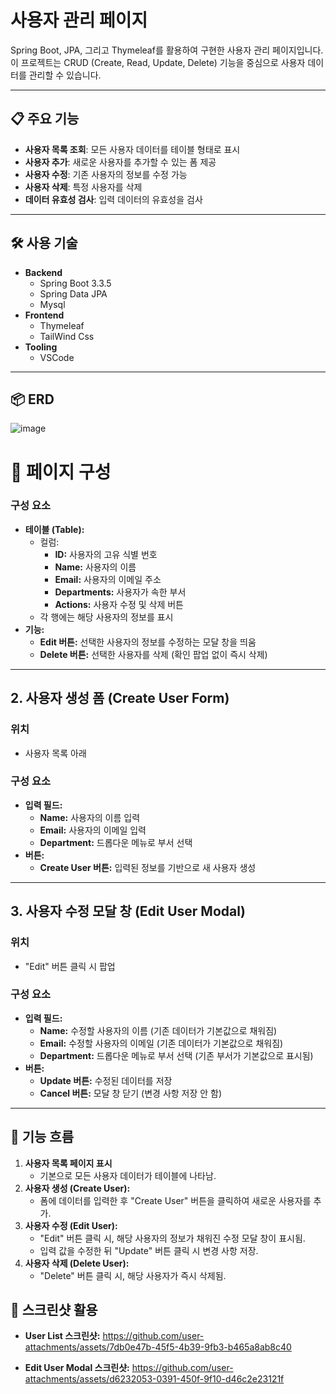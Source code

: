 # 사용자 관리 페이지

Spring Boot, JPA, 그리고 Thymeleaf를 활용하여 구현한 사용자 관리 페이지입니다.  
이 프로젝트는 CRUD (Create, Read, Update, Delete) 기능을 중심으로 사용자 데이터를 관리할 수 있습니다.

---

## 📋 주요 기능

- **사용자 목록 조회**: 모든 사용자 데이터를 테이블 형태로 표시
- **사용자 추가**: 새로운 사용자를 추가할 수 있는 폼 제공
- **사용자 수정**: 기존 사용자의 정보를 수정 가능
- **사용자 삭제**: 특정 사용자를 삭제
- **데이터 유효성 검사**: 입력 데이터의 유효성을 검사

---

## 🛠️ 사용 기술

- **Backend**
  - Spring Boot 3.3.5
  - Spring Data JPA  
  - Mysql
- **Frontend**
  - Thymeleaf
  - TailWind Css
- **Tooling**
  - VSCode

---

## 📦 ERD

![image](https://github.com/user-attachments/assets/0b956216-d3e3-4a69-bac6-3cff2ca789e4)

# 📄 페이지 구성

### 구성 요소
- **테이블 (Table):**
  - 컬럼:
    - **ID:** 사용자의 고유 식별 번호
    - **Name:** 사용자의 이름
    - **Email:** 사용자의 이메일 주소
    - **Departments:** 사용자가 속한 부서
    - **Actions:** 사용자 수정 및 삭제 버튼
  - 각 행에는 해당 사용자의 정보를 표시
- **기능:**
  - **Edit 버튼:** 선택한 사용자의 정보를 수정하는 모달 창을 띄움
  - **Delete 버튼:** 선택한 사용자를 삭제 (확인 팝업 없이 즉시 삭제)

---

## 2. 사용자 생성 폼 (Create User Form)
### 위치
- 사용자 목록 아래

### 구성 요소
- **입력 필드:**
  - **Name:** 사용자의 이름 입력
  - **Email:** 사용자의 이메일 입력
  - **Department:** 드롭다운 메뉴로 부서 선택
- **버튼:**
  - **Create User 버튼:** 입력된 정보를 기반으로 새 사용자 생성

---

## 3. 사용자 수정 모달 창 (Edit User Modal)
### 위치
- "Edit" 버튼 클릭 시 팝업

### 구성 요소
- **입력 필드:**
  - **Name:** 수정할 사용자의 이름 (기존 데이터가 기본값으로 채워짐)
  - **Email:** 수정할 사용자의 이메일 (기존 데이터가 기본값으로 채워짐)
  - **Department:** 드롭다운 메뉴로 부서 선택 (기존 부서가 기본값으로 표시됨)
- **버튼:**
  - **Update 버튼:** 수정된 데이터를 저장
  - **Cancel 버튼:** 모달 창 닫기 (변경 사항 저장 안 함)

---

## 📌 기능 흐름
1. **사용자 목록 페이지 표시**
   - 기본으로 모든 사용자 데이터가 테이블에 나타남.
2. **사용자 생성 (Create User):**
   - 폼에 데이터를 입력한 후 "Create User" 버튼을 클릭하여 새로운 사용자를 추가.
3. **사용자 수정 (Edit User):**
   - "Edit" 버튼 클릭 시, 해당 사용자의 정보가 채워진 수정 모달 창이 표시됨.
   - 입력 값을 수정한 뒤 "Update" 버튼 클릭 시 변경 사항 저장.
4. **사용자 삭제 (Delete User):**
   - "Delete" 버튼 클릭 시, 해당 사용자가 즉시 삭제됨.



## 📸 스크린샷 활용

- **User List 스크린샷:**
  https://github.com/user-attachments/assets/7db0e47b-45f5-4b39-9fb3-b465a8ab8c40

- **Edit User Modal 스크린샷:**
  https://github.com/user-attachments/assets/d6232053-0391-450f-9f10-d46c2e23121f


